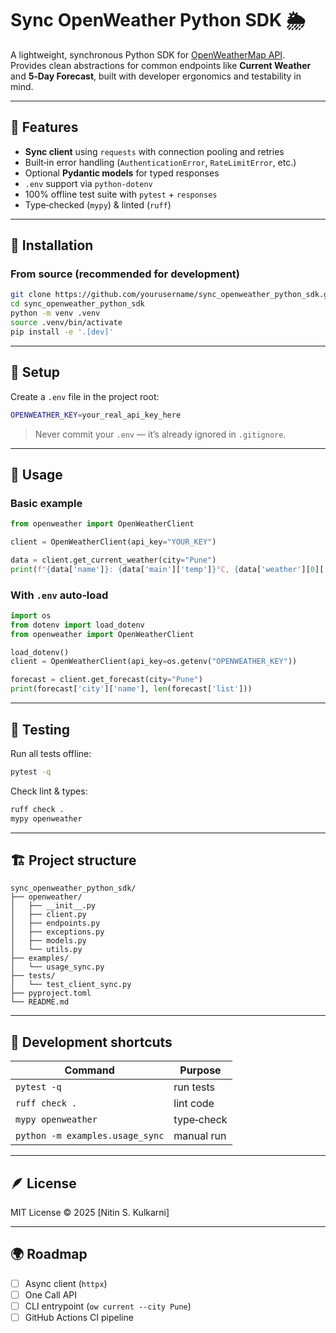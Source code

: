 # Sync OpenWeather Python SDK 🌦️

A lightweight, synchronous Python SDK for [OpenWeatherMap API](https://openweathermap.org/api).  
Provides clean abstractions for common endpoints like **Current Weather** and **5‑Day Forecast**, built with developer ergonomics and testability in mind.

---

## 🚀 Features
- **Sync client** using `requests` with connection pooling and retries
- Built‑in error handling (`AuthenticationError`, `RateLimitError`, etc.)
- Optional **Pydantic models** for typed responses
- `.env` support via `python‑dotenv`
- 100% offline test suite with `pytest` + `responses`
- Type‑checked (`mypy`) & linted (`ruff`)

---

## 🧩 Installation

### From source (recommended for development)
```bash
git clone https://github.com/yourusername/sync_openweather_python_sdk.git
cd sync_openweather_python_sdk
python -m venv .venv
source .venv/bin/activate
pip install -e '.[dev]'
```

---

## 🔑 Setup

Create a `.env` file in the project root:
```bash
OPENWEATHER_KEY=your_real_api_key_here
```

> Never commit your `.env` — it’s already ignored in `.gitignore`.

---

## 🧠 Usage

### Basic example
```python
from openweather import OpenWeatherClient

client = OpenWeatherClient(api_key="YOUR_KEY")

data = client.get_current_weather(city="Pune")
print(f"{data['name']}: {data['main']['temp']}°C, {data['weather'][0]['description']}")
```

### With `.env` auto‑load
```python
import os
from dotenv import load_dotenv
from openweather import OpenWeatherClient

load_dotenv()
client = OpenWeatherClient(api_key=os.getenv("OPENWEATHER_KEY"))

forecast = client.get_forecast(city="Pune")
print(forecast['city']['name'], len(forecast['list']))
```

---

## 🧪 Testing

Run all tests offline:
```bash
pytest -q
```

Check lint & types:
```bash
ruff check .
mypy openweather
```

---

## 🏗️ Project structure
```
sync_openweather_python_sdk/
├── openweather/
│   ├── __init__.py
│   ├── client.py
│   ├── endpoints.py
│   ├── exceptions.py
│   ├── models.py
│   └── utils.py
├── examples/
│   └── usage_sync.py
├── tests/
│   └── test_client_sync.py
├── pyproject.toml
└── README.md
```

---

## 🧰 Development shortcuts

| Command | Purpose |
|----------|----------|
| `pytest -q` | run tests |
| `ruff check .` | lint code |
| `mypy openweather` | type‑check |
| `python -m examples.usage_sync` | manual run |

---

## 🪶 License

MIT License © 2025 [Nitin S. Kulkarni]

---

## 🌍 Roadmap
- [ ] Async client (`httpx`)
- [ ] One Call API
- [ ] CLI entrypoint (`ow current --city Pune`)
- [ ] GitHub Actions CI pipeline

